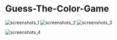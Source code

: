 # Guess-The-Color-Game
![screenshots_1](https://user-images.githubusercontent.com/91014874/199950273-b54b7574-9a20-42d1-9d67-e3c2ffe1308e.jpeg)
![screenshots_2](https://user-images.githubusercontent.com/91014874/199950309-0679074a-d226-4149-90dc-6cf12ba5273c.jpeg)
![screenshots_3](https://user-images.githubusercontent.com/91014874/199950326-657459af-6acb-48bb-b236-1e5871fb43dc.jpeg)

![screenshots_4](https://user-images.githubusercontent.com/91014874/199950347-3043f7d0-236d-4817-96e7-f29988a01862.jpeg)
